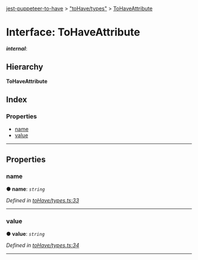 [jest-puppeteer-to-have](../README.md) > ["toHave/types"](../modules/_tohave_types_.md) > [ToHaveAttribute](../interfaces/_tohave_types_.tohaveattribute.md)

# Interface: ToHaveAttribute

*__internal__*: 

## Hierarchy

**ToHaveAttribute**

## Index

### Properties

* [name](_tohave_types_.tohaveattribute.md#name)
* [value](_tohave_types_.tohaveattribute.md#value)

---

## Properties

<a id="name"></a>

###  name

**● name**: *`string`*

*Defined in [toHave/types.ts:33](https://github.com/cancerberoSgx/jest-puppeteer-to-have/blob/b64ec82/src/toHave/types.ts#L33)*

___
<a id="value"></a>

###  value

**● value**: *`string`*

*Defined in [toHave/types.ts:34](https://github.com/cancerberoSgx/jest-puppeteer-to-have/blob/b64ec82/src/toHave/types.ts#L34)*

___

